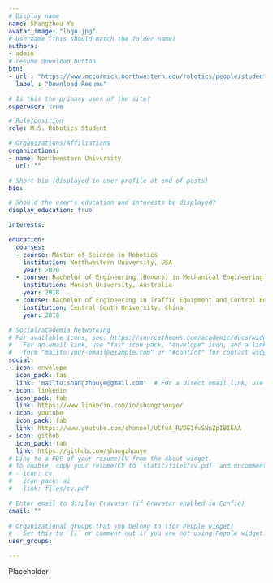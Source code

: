 ```yaml
---
# Display name
name: Shangzhou Ye
avatar_image: "logo.jpg"
# Username (this should match the folder name)
authors:
- admin
# resume download button
btn:
- url : "https://www.mccormick.northwestern.edu/robotics/people/student-profiles/profiles-2019-2020/ye-shangzhou.html"
  label : "Download Resume"

# Is this the primary user of the site?
superuser: true

# Role/position
role: M.S. Robotics Student

# Organizations/Affiliations
organizations:
- name: Northwestern University
  url: ""

# Short bio (displayed in user profile at end of posts)
bio:

# Should the user's education and interests be displayed?
display_education: true

interests:

education:
  courses:
  - course: Master of Science in Robotics
    institution: Northwestern University, USA
    year: 2020
  - course: Bachelor of Engineering (Honors) in Mechanical Engineering
    institution: Monash University, Australia
    year: 2018
  - course: Bachelor of Engineering in Traffic Equipment and Control Engineering
    institution: Central South University, China
    year: 2018

# Social/academia Networking
# For available icons, see: https://sourcethemes.com/academic/docs/widgets/#icons
#   For an email link, use "fas" icon pack, "envelope" icon, and a link in the
#   form "mailto:your-email@example.com" or "#contact" for contact widget.
social:
- icon: envelope
  icon_pack: fas
  link: 'mailto:shangzhouye@gmail.com'  # For a direct email link, use "mailto:test@example.org".
- icon: linkedin
  icon_pack: fab
  link: https://www.linkedin.com/in/shangzhouye/
- icon: youtube
  icon_pack: fab
  link: https://www.youtube.com/channel/UCfvA_RVDE1fvSNnZpIBIEAA
- icon: github
  icon_pack: fab
  link: https://github.com/shangzhouye
# Link to a PDF of your resume/CV from the About widget.
# To enable, copy your resume/CV to `static/files/cv.pdf` and uncomment the lines below.  
# - icon: cv
#   icon_pack: ai
#   link: files/cv.pdf

# Enter email to display Gravatar (if Gravatar enabled in Config)
email: ""
  
# Organizational groups that you belong to (for People widget)
#   Set this to `[]` or comment out if you are not using People widget.  
user_groups:

---
```


Placeholder

